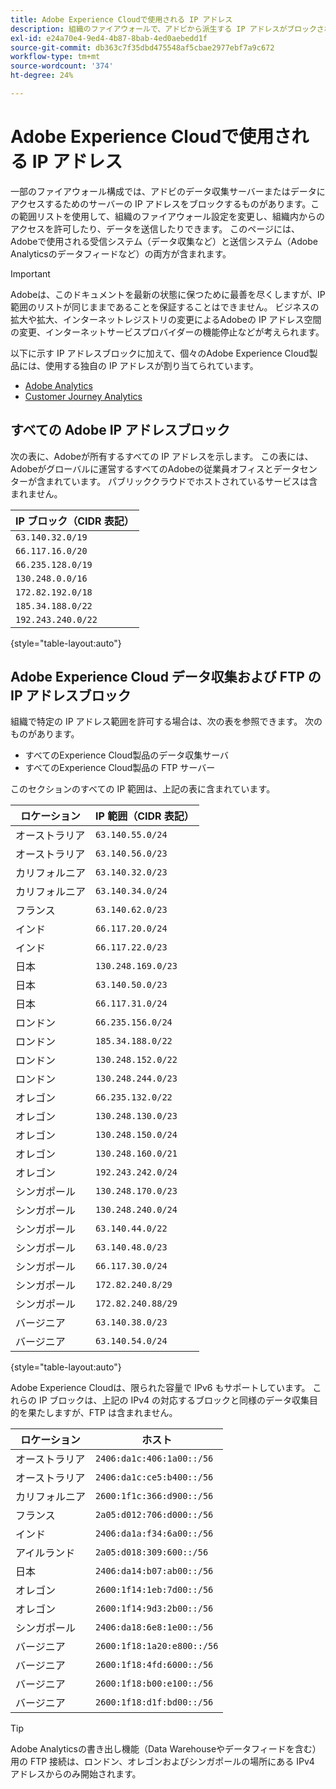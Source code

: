 ```yaml
---
title: Adobe Experience Cloudで使用される IP アドレス
description: 組織のファイアウォールで、アドビから派生する IP アドレスがブロックされている場合は、このリストを使用してファイアウォール設定を更新してください。
exl-id: e24a70e4-9ed4-4b87-8bab-4ed0aebedd1f
source-git-commit: db363c7f35dbd475548af5cbae2977ebf7a9c672
workflow-type: tm+mt
source-wordcount: '374'
ht-degree: 24%

---
```


# Adobe Experience Cloudで使用される IP アドレス

一部のファイアウォール構成では、アドビのデータ収集サーバーまたはデータにアクセスするためのサーバーの IP アドレスをブロックするものがあります。この範囲リストを使用して、組織のファイアウォール設定を変更し、組織内からのアクセスを許可したり、データを送信したりできます。 このページには、Adobeで使用される受信システム（データ収集など）と送信システム（Adobe Analyticsのデータフィードなど）の両方が含まれます。

>[!IMPORTANT]
>
>Adobeは、このドキュメントを最新の状態に保つために最善を尽くしますが、IP 範囲のリストが同じままであることを保証することはできません。 ビジネスの拡大や拡大、インターネットレジストリの変更によるAdobeの IP アドレス空間の変更、インターネットサービスプロバイダーの機能停止などが考えられます。

以下に示す IP アドレスブロックに加えて、個々のAdobe Experience Cloud製品には、使用する独自の IP アドレスが割り当てられています。

* [Adobe Analytics](https://experienceleague.adobe.com/en/docs/analytics/technotes/ip-addresses)
* [Customer Journey Analytics](https://experienceleague.adobe.com/en/docs/analytics-platform/using/technotes/ip-addresses)

## すべての Adobe IP アドレスブロック

次の表に、Adobeが所有するすべての IP アドレスを示します。 この表には、Adobeがグローバルに運営するすべてのAdobeの従業員オフィスとデータセンターが含まれています。 パブリッククラウドでホストされているサービスは含まれません。

| IP ブロック（CIDR 表記） |
| --- |
| `63.140.32.0/19` |
| `66.117.16.0/20` |
| `66.235.128.0/19` |
| `130.248.0.0/16` |
| `172.82.192.0/18` |
| `185.34.188.0/22` |
| `192.243.240.0/22` |

{style="table-layout:auto"}

## Adobe Experience Cloud データ収集および FTP の IP アドレスブロック

組織で特定の IP アドレス範囲を許可する場合は、次の表を参照できます。 次のものがあります。

* すべてのExperience Cloud製品のデータ収集サーバ
* すべてのExperience Cloud製品の FTP サーバー

このセクションのすべての IP 範囲は、上記の表に含まれています。

| ロケーション | IP 範囲（CIDR 表記） |
| --- | --- |
| オーストラリア | `63.140.55.0/24` |
| オーストラリア | `63.140.56.0/23` |
| カリフォルニア | `63.140.32.0/23` |
| カリフォルニア | `63.140.34.0/24` |
| フランス | `63.140.62.0/23` |
| インド | `66.117.20.0/24` |
| インド | `66.117.22.0/23` |
| 日本 | `130.248.169.0/23` |
| 日本 | `63.140.50.0/23` |
| 日本 | `66.117.31.0/24` |
| ロンドン | `66.235.156.0/24` |
| ロンドン | `185.34.188.0/22` |
| ロンドン | `130.248.152.0/22` |
| ロンドン | `130.248.244.0/23` |
| オレゴン | `66.235.132.0/22` |
| オレゴン | `130.248.130.0/23` |
| オレゴン | `130.248.150.0/24` |
| オレゴン | `130.248.160.0/21` |
| オレゴン | `192.243.242.0/24` |
| シンガポール | `130.248.170.0/23` |
| シンガポール | `130.248.240.0/24` |
| シンガポール | `63.140.44.0/22` |
| シンガポール | `63.140.48.0/23` |
| シンガポール | `66.117.30.0/24` |
| シンガポール | `172.82.240.8/29` |
| シンガポール | `172.82.240.88/29` |
| バージニア | `63.140.38.0/23` |
| バージニア | `63.140.54.0/24` |

{style="table-layout:auto"}

Adobe Experience Cloudは、限られた容量で IPv6 もサポートしています。 これらの IP ブロックは、上記の IPv4 の対応するブロックと同様のデータ収集目的を果たしますが、FTP は含まれません。

| ロケーション | ホスト |
| --- | --- |
| オーストラリア | `2406:da1c:406:1a00::/56` |
| オーストラリア | `2406:da1c:ce5:b400::/56` |
| カリフォルニア | `2600:1f1c:366:d900::/56` |
| フランス | `2a05:d012:706:d000::/56` |
| インド | `2406:da1a:f34:6a00::/56` |
| アイルランド | `2a05:d018:309:600::/56` |
| 日本 | `2406:da14:b07:ab00::/56` |
| オレゴン | `2600:1f14:1eb:7d00::/56` |
| オレゴン | `2600:1f14:9d3:2b00::/56` |
| シンガポール | `2406:da18:6e8:1e00::/56` |
| バージニア | `2600:1f18:1a20:e800::/56` |
| バージニア | `2600:1f18:4fd:6000::/56` |
| バージニア | `2600:1f18:b00:e100::/56` |
| バージニア | `2600:1f18:d1f:bd00::/56` |

>[!TIP]
>
>Adobe Analyticsの書き出し機能（Data Warehouseやデータフィードを含む）用の FTP 接続は、ロンドン、オレゴンおよびシンガポールの場所にある IPv4 アドレスからのみ開始されます。
